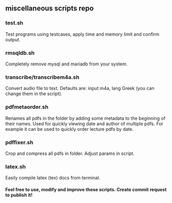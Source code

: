 ## miscellaneous scripts repo

### test.sh
Test programs using testcases, apply time and memory limit and confirm output.

### rmsqldb.sh
Completely remove mysql and mariadb from your system.

### transcribe/transcribem4a.sh
Convert audio file to text.
Defaults are: input m4a, lang Greek (you can change them in the script).

### pdfmetaorder.sh
Renames all pdfs in the folder by adding some metadata to the beginning of their names.
Used for quickly viewing date and author of multiple pdfs.
For example it can be used to quickly order lecture pdfs by date.

### pdffixer.sh
Crop and compress all pdfs in folder.
Adjust params in script.

### latex.sh
Easily compile latex (tex) docs from terminal.

#### Feel free to use, modify and improve these scripts. Create commit request to publish it!

